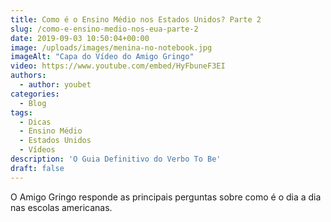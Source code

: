 ```yaml
---
title: Como é o Ensino Médio nos Estados Unidos? Parte 2
slug: /como-e-ensino-medio-nos-eua-parte-2
date: 2019-09-03 10:50:04+00:00
image: /uploads/images/menina-no-notebook.jpg
imageAlt: "Capa do Vídeo do Amigo Gringo"
video: https://www.youtube.com/embed/HyFbuneF3EI
authors:
  - author: youbet
categories:
  - Blog
tags:
  - Dicas
  - Ensino Médio
  - Estados Unidos
  - Vídeos
description: 'O Guia Definitivo do Verbo To Be'
draft: false
---
```


O Amigo Gringo responde as principais perguntas sobre como é o dia a dia nas escolas americanas.
